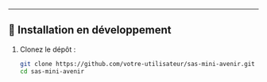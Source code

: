 
---

## 🔧 Installation en développement

1. Clonez le dépôt :
   ```bash
   git clone https://github.com/votre-utilisateur/sas-mini-avenir.git
   cd sas-mini-avenir
